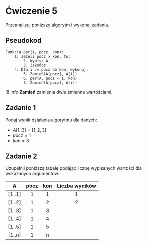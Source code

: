 # Ćwiczenie 5

Przeanalizuj poniższy algorytm i wykonaj zadania.

## Pseudokod

```
Funkcja per(A, pocz, kon):
    1. Jeżeli pocz > kon, to:
        2. Wypisz A
        3. Zakończ
    4. Dla i := pocz do kon, wykonuj:
        5. Zamień(A[pocz], A[i])
        6. per(A, pocz + 1, kon)
        7. Zamień(A[pocz], A[i])
```

!!! info
	 **Zamień** zamienia dwie zmienne wartościami.

## Zadanie 1

Podaj wynik działania algorytmu dla danych:

- $A[1..3] = [1, 2, 3]$
- $pocz = 1$
- $kon = 3$

## Zadanie 2

Uzupełnij poniższą tabelę podając liczbę wypisanych wartości dla wskazanych argumentów.

|  A     | pocz | kon | Liczba wyników |
| :-:    | :--: | :-: | :----:         |
| [1..1] | 1    |  1  | 1              |
| [1..2] | 1    |  2  | 2              |
| [1..3] | 1    |  3  |                |
| [1..4] | 1    |  4  |                |
| [1..5] | 1    |  5  |                |
| [1..n] | 1    |  n  |                |
